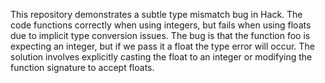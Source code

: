 This repository demonstrates a subtle type mismatch bug in Hack. The code functions correctly when using integers, but fails when using floats due to implicit type conversion issues. The bug is that the function foo is expecting an integer, but if we pass it a float the type error will occur. The solution involves explicitly casting the float to an integer or modifying the function signature to accept floats.